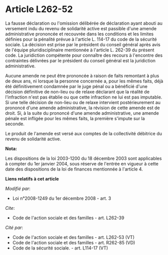 # Article L262-52

La fausse déclaration ou l'omission délibérée de déclaration ayant abouti au versement indu du revenu de solidarité active
est passible d'une amende administrative prononcée et recouvrée dans les conditions et les limites définies pour la pénalité
prévue à l'article L. 114-17 du code de la sécurité sociale. La décision est prise par le président du conseil général après
avis de l'équipe pluridisciplinaire mentionnée à l'article L. 262-39 du présent code. La juridiction compétente pour
connaître des recours à l'encontre des contraintes délivrées par le président du conseil général est la juridiction
administrative. 

Aucune amende ne peut être prononcée à raison de faits remontant à plus de deux ans, ni lorsque la personne concernée a, pour
les mêmes faits, déjà été définitivement condamnée par le juge pénal ou a bénéficié d'une décision définitive de non-lieu ou
de relaxe déclarant que la réalité de l'infraction n'est pas établie ou que cette infraction ne lui est pas imputable. Si une
telle décision de non-lieu ou de relaxe intervient postérieurement au prononcé d'une amende administrative, la révision de
cette amende est de droit. Si, à la suite du prononcé d'une amende administrative, une amende pénale est infligée pour les
mêmes faits, la première s'impute sur la seconde. 

Le produit de l'amende est versé aux comptes de la collectivité débitrice du revenu de solidarité active.

**Nota:**

Les dispositions de la loi 2003-1200 du 18 décembre 2003 sont applicables à compter du 1er janvier 2004, sous réserve de
l'entrée en vigueur à cette date des dispositions de la loi de finances mentionnée à l'article 4.

**Liens relatifs à cet article**

_Modifié par_:

  - Loi n°2008-1249 du 1er décembre 2008 - art. 3

_Cite_:

  - Code de l'action sociale et des familles - art. L262-39

_Cité par_:

  - Code de l'action sociale et des familles - art. L262-53 (VT)
  - Code de l'action sociale et des familles - art. R262-85 (VD)
  - Code de la sécurité sociale. - art. L114-17 (VT)
